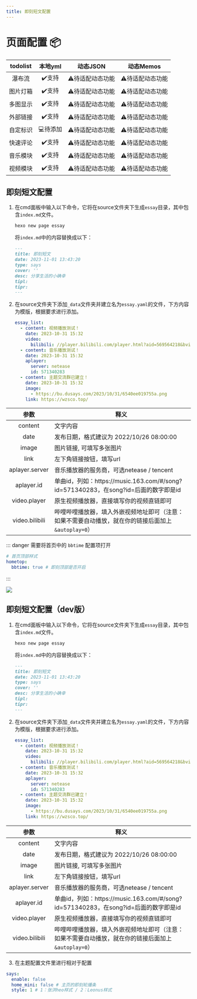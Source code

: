 ```yaml
---
title: 即刻短文配置
---
```


# 页面配置 📦

| todolist | 本地yml | 动态JSON | 动态Memos |
| :----: | :----: | :----: | :----: |
| 瀑布流 | ✔️支持 | ⚠️待适配动态功能 | ⚠️待适配动态功能 |
| 图片灯箱 | ✔️支持 | ⚠️待适配动态功能 | ⚠️待适配动态功能 |
| 多图显示 | ✔️支持 | ⚠️待适配动态功能 | ⚠️待适配动态功能 |
| 外部链接 | ✔️支持 | ⚠️待适配动态功能 | ⚠️待适配动态功能 |
| 自定标识 | 💻待添加 | ⚠️待适配动态功能 | ⚠️待适配动态功能 |
| 快速评论 | ✔️支持 | ⚠️待适配动态功能 | ⚠️待适配动态功能 |
| 音乐模块 | ✔️支持 | ⚠️待适配动态功能 | ⚠️待适配动态功能 |
| 视频模块 | ✔️支持 | ⚠️待适配动态功能 | ⚠️待适配动态功能 |

## 即刻短文配置

1. 在cmd面板中输入以下命令，它将在source文件夹下生成`essay`目录，其中包含`index.md`​文件。

    ```shell
    hexo new page essay
    ```

   将`index.md`​中的内容替换成以下：

    ```markdown
    ---
    title: 即刻短文
    date: 2023-11-01 13:43:20
    type: says
    cover: ''
    desc: 分享生活的小确幸
    tipl: 
    tipr: 
    ---
    ```
2. 在source文件夹下添加`_data`​​文件夹并建立名为`essay.yaml`​​的文件，下方内容为模版，根据要求进行添加。
    ```yaml
    essay_list:
      - content: 视频播放测试！
        date: 2023-10-31 15:32
        video:
          bilibili: //player.bilibili.com/player.html?aid=569564218&bvid=BV1Cv4y1p717&cid=1084656892&p=1&autoplay=0
      - content: 音乐播放测试！
        date: 2023-10-31 15:32
        aplayer:
          server: netease
          id: 571340283
      - content: 主题交流群已建立！
        date: 2023-10-31 15:32
        image:
          - https://bu.dusays.com/2023/10/31/6540ee019755a.png
        link: https://wzsco.top/
    ```

| 参数 | 释义 |
| :----: | ---- |
| content | 文字内容 |
| date | 发布日期，格式建议为 2022/10/26 08:00:00 |
| image | 图片链接, 可填写多张图片 |
| link | 左下角链接按钮，填写url |
| aplayer.server | 音乐播放器的服务商，可选netease / tencent |
| aplayer.id | 单曲id，列如：https:\/\/music.163.com/#/song?id=571340283，在song?id=后面的数字即是id |
| video.player | 原生视频播放器，直接填写你的视频直链即可 |
| video.bilibili | 哔哩哔哩播放器，填入外嵌视频地址即可（注意：如果不需要自动播放，就在你的链接后面加上`&autoplay=0`） |

::: danger 需要将首页中的 `bbtime` 配置项打开
```yaml
# 首页顶部样式
hometop:
  bbtime: true # 即刻顶部是否开启
```
:::

![](https://bu.dusays.com/2023/11/01/6541e7a2105c0.png)

## 即刻短文配置（dev版）

1. 在cmd面板中输入以下命令，它将在source文件夹下生成`essay`目录，其中包含`index.md`​文件。

    ```shell
    hexo new page essay
    ```

   将`index.md`​中的内容替换成以下：

    ```markdown
    ---
    title: 即刻短文
    date: 2023-11-01 13:43:20
    type: says
    cover: ''
    desc: 分享生活的小确幸
    tipl: 
    tipr: 
    ---
    ```

2. 在source文件夹下添加`_data`​​文件夹并建立名为`essay.yaml`​​的文件，下方内容为模版，根据要求进行添加。
    ```yaml
    essay_list:
      - content: 视频播放测试！
        date: 2023-10-31 15:32
        video:
          bilibili: //player.bilibili.com/player.html?aid=569564218&bvid=BV1Cv4y1p717&cid=1084656892&p=1&autoplay=0
      - content: 音乐播放测试！
        date: 2023-10-31 15:32
        aplayer:
          server: netease
          id: 571340283
      - content: 主题交流群已建立！
        date: 2023-10-31 15:32
        image:
          - https://bu.dusays.com/2023/10/31/6540ee019755a.png
        link: https://wzsco.top/
    ```

| 参数 | 释义 |
| :----: | ---- |
| content | 文字内容 |
| date | 发布日期，格式建议为 2022/10/26 08:00:00 |
| image | 图片链接, 可填写多张图片 |
| link | 左下角链接按钮，填写url |
| aplayer.server | 音乐播放器的服务商，可选netease / tencent |
| aplayer.id | 单曲id，列如：https:\/\/music.163.com/#/song?id=571340283，在song?id=后面的数字即是id |
| video.player | 原生视频播放器，直接填写你的视频直链即可 |
| video.bilibili | 哔哩哔哩播放器，填入外嵌视频地址即可（注意：如果不需要自动播放，就在你的链接后面加上`&autoplay=0`） |

3. 在主题配置文件里进行相对于配置

```yml
says:
  enable: false
  home_mini: false # 主页的即刻轮播条
  style: 1 # 1：张洪heo样式 / 2：Leonus样式
```